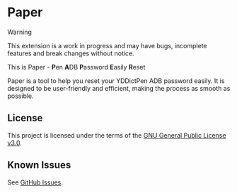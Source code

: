 # Paper

> [!WARNING]
> This extension is a work in progress and may have bugs, incomplete features and break changes without notice.

This is Paper - **P**en **A**DB **P**assword **E**asily **R**eset

Paper is a tool to help you reset your YDDictPen ADB password easily.
It is designed to be user-friendly and efficient, making the process as smooth as possible.

## License

This project is licensed under the terms of the
[GNU General Public License v3.0](https://github.com/langningchen/paper/blob/main/LICENSE).

## Known Issues

See [GitHub Issues](https://github.com/langningchen/paper/issues).
